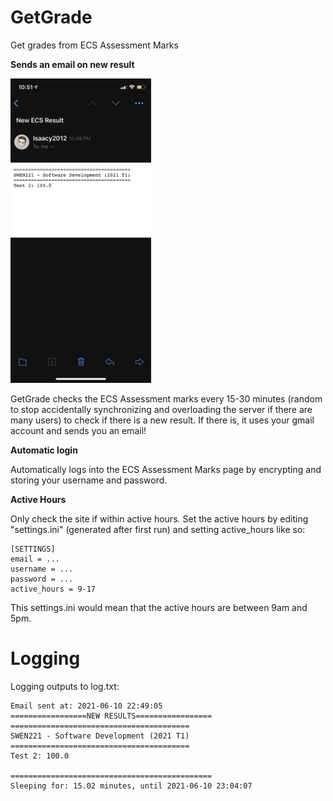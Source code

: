 # GetGrade
 Get grades from ECS Assessment Marks

<b>Sends an email on new result</b>
<p float="left">
  <img src="readMeImages/received_email.PNG"  width="225" height="487.2">
</p>

GetGrade checks the ECS Assessment marks every 15-30 minutes (random to stop accidentally synchronizing and overloading the server if there are many users) to check if there is a new result. If there is, it uses your gmail account and sends you an email!

<b>Automatic login</b>

Automatically logs into the ECS Assessment Marks page by encrypting and storing your username and password.

<b>Active Hours</b>

Only check the site if within active hours. Set the active hours by editing "settings.ini" (generated after first run) and setting active_hours like so:

```
[SETTINGS]
email = ...
username = ...
password = ...
active_hours = 9-17

```

This settings.ini would mean that the active hours are between 9am and 5pm.

# Logging
Logging outputs to log.txt:

```
Email sent at: 2021-06-10 22:49:05
=================NEW RESULTS=================
========================================
SWEN221 - Software Development (2021 T1)
========================================
Test 2: 100.0

=============================================
Sleeping for: 15.02 minutes, until 2021-06-10 23:04:07
```


